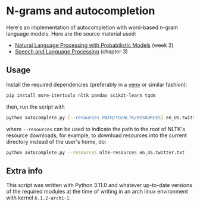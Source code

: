 # N-grams and autocompletion

Here's an implementation of autocompletion with word-based n-gram language
models. Here are the source material used:

* [Natural Language Processing with Probabilistic Models][c2] (week 2)
* [Speech and Language Processing][book] (chapter 3)

## Usage

Install the required dependencies (preferably in a
[venv][venv] or similar fashion):

```zsh
pip install more-itertools nltk pandas scikit-learn tqdm
```

then, run the script with

```zsh
python autocomplete.py [--resources PATH/TO/NLTK/RESOURCES] en_US.twitter.txt
```

where `--resources` can be used to indicate the path to the
root of NLTK's resource downloads, for example, to download
resources into the current directory instead of the user's
home, do:

```zsh
python autocomplete.py --resources nltk-resources en_US.twitter.txt
```

## Extra info

This script was written with Python 3.11.0 and whatever up-to-date
versions of the required modules at the time of writing in an arch linux
environment with kernel `6.1.2-arch1-1`.

[c2]: https://www.coursera.org/learn/probabilistic-models-in-nlp?specialization=natural-language-processing
[book]: https://web.stanford.edu/~jurafsky/slp3/
[venv]: https://docs.python.org/3/library/venv.html
